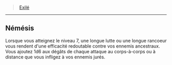 ﻿---
!Generic
Id: ranger_exile_hd.md#némésis
ParentLink: ranger_exile_hd.md#exilé
Name: Némésis
ParentName: Exilé
NameLevel: 2
---
> [Exilé](hd_ranger_exile.md)

---

## Némésis

Lorsque vous atteignez le niveau 7, une longue lutte ou une longue rancoeur vous rendent d'une efficacité redoutable contre vos ennemis ancestraux. Vous ajoutez 1d6 aux dégâts de chaque attaque au corps-à-corps ou à distance que vous infligez à vos ennemis jurés.


